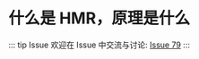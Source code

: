 # 什么是 HMR，原理是什么



::: tip Issue 
 欢迎在 Issue 中交流与讨论: [Issue 79](https://github.com/shfshanyue/Daily-Question/issues/79) 
:::

